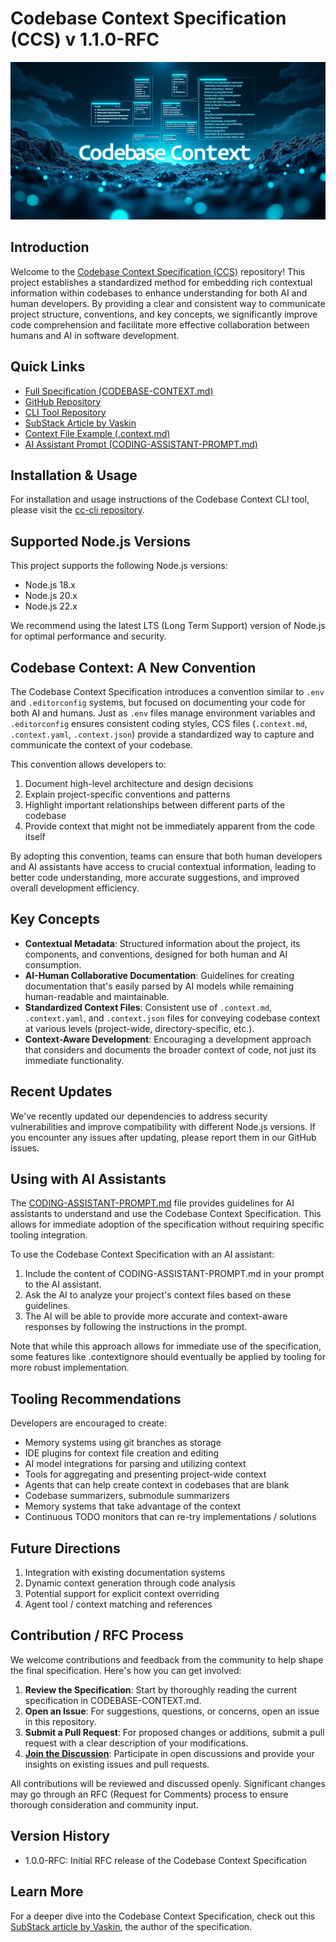 # Codebase Context Specification (CCS) v 1.1.0-RFC

![Codebase Context Image](./img/codebase-context.png "Codebase Context Specification")

## Introduction

Welcome to the [Codebase Context Specification (CCS)](./CODEBASE-CONTEXT.md) repository! This project establishes a standardized method for embedding rich contextual information within codebases to enhance understanding for both AI and human developers. By providing a clear and consistent way to communicate project structure, conventions, and key concepts, we significantly improve code comprehension and facilitate more effective collaboration between humans and AI in software development.

## Quick Links

- [Full Specification (CODEBASE-CONTEXT.md)](./CODEBASE-CONTEXT.md)
- [GitHub Repository](https://github.com/Agentic-Insights/codebase-context-spec)
- [CLI Tool Repository](https://github.com/Agentic-Insights/cc-cli)
- [SubStack Article by Vaskin](https://agenticinsights.substack.com/p/codebase-context-specification-rfc)
- [Context File Example (.context.md)](.context.md)
- [AI Assistant Prompt (CODING-ASSISTANT-PROMPT.md)](CODING-ASSISTANT-PROMPT.md)

## Installation & Usage

For installation and usage instructions of the Codebase Context CLI tool, please visit the [cc-cli repository](https://github.com/Agentic-Insights/cc-cli).

## Supported Node.js Versions

This project supports the following Node.js versions:

- Node.js 18.x
- Node.js 20.x
- Node.js 22.x

We recommend using the latest LTS (Long Term Support) version of Node.js for optimal performance and security.

## Codebase Context: A New Convention

The Codebase Context Specification introduces a convention similar to `.env` and `.editorconfig` systems, but focused on documenting your code for both AI and humans. Just as `.env` files manage environment variables and `.editorconfig` ensures consistent coding styles, CCS files (`.context.md`, `.context.yaml`, `.context.json`) provide a standardized way to capture and communicate the context of your codebase.

This convention allows developers to:
1. Document high-level architecture and design decisions
2. Explain project-specific conventions and patterns
3. Highlight important relationships between different parts of the codebase
4. Provide context that might not be immediately apparent from the code itself

By adopting this convention, teams can ensure that both human developers and AI assistants have access to crucial contextual information, leading to better code understanding, more accurate suggestions, and improved overall development efficiency.

## Key Concepts

- **Contextual Metadata**: Structured information about the project, its components, and conventions, designed for both human and AI consumption.
- **AI-Human Collaborative Documentation**: Guidelines for creating documentation that's easily parsed by AI models while remaining human-readable and maintainable.
- **Standardized Context Files**: Consistent use of `.context.md`, `.context.yaml`, and `.context.json` files for conveying codebase context at various levels (project-wide, directory-specific, etc.).
- **Context-Aware Development**: Encouraging a development approach that considers and documents the broader context of code, not just its immediate functionality.

## Recent Updates

We've recently updated our dependencies to address security vulnerabilities and improve compatibility with different Node.js versions. If you encounter any issues after updating, please report them in our GitHub issues.

## Using with AI Assistants

The [CODING-ASSISTANT-PROMPT.md](./CODING-ASSISTANT-PROMPT.md) file provides guidelines for AI assistants to understand and use the Codebase Context Specification. This allows for immediate adoption of the specification without requiring specific tooling integration.

To use the Codebase Context Specification with an AI assistant:

1. Include the content of CODING-ASSISTANT-PROMPT.md in your prompt to the AI assistant.
2. Ask the AI to analyze your project's context files based on these guidelines.
3. The AI will be able to provide more accurate and context-aware responses by following the instructions in the prompt.

Note that while this approach allows for immediate use of the specification, some features like .contextignore should eventually be applied by tooling for more robust implementation.

## Tooling Recommendations

Developers are encouraged to create:

- Memory systems using git branches as storage
- IDE plugins for context file creation and editing
- AI model integrations for parsing and utilizing context
- Tools for aggregating and presenting project-wide context
- Agents that can help create context in codebases that are blank
- Codebase summarizers, submodule summarizers
- Memory systems that take advantage of the context
- Continuous TODO monitors that can re-try implementations / solutions

## Future Directions

1. Integration with existing documentation systems
2. Dynamic context generation through code analysis
3. Potential support for explicit context overriding
4. Agent tool / context matching and references

## Contribution / RFC Process

We welcome contributions and feedback from the community to help shape the final specification. Here's how you can get involved:

1. **Review the Specification**: Start by thoroughly reading the current specification in CODEBASE-CONTEXT.md.
2. **Open an Issue**: For suggestions, questions, or concerns, open an issue in this repository.
3. **Submit a Pull Request**: For proposed changes or additions, submit a pull request with a clear description of your modifications.
4. [**Join the Discussion**](https://github.com/Agentic-Insights/codebase-context-spec/discussions): Participate in open discussions and provide your insights on existing issues and pull requests.

All contributions will be reviewed and discussed openly. Significant changes may go through an RFC (Request for Comments) process to ensure thorough consideration and community input.

## Version History

- 1.0.0-RFC: Initial RFC release of the Codebase Context Specification

## Learn More

For a deeper dive into the Codebase Context Specification, check out this [SubStack article by Vaskin](https://agenticinsights.substack.com/p/codebase-context-specification-rfc), the author of the specification.
